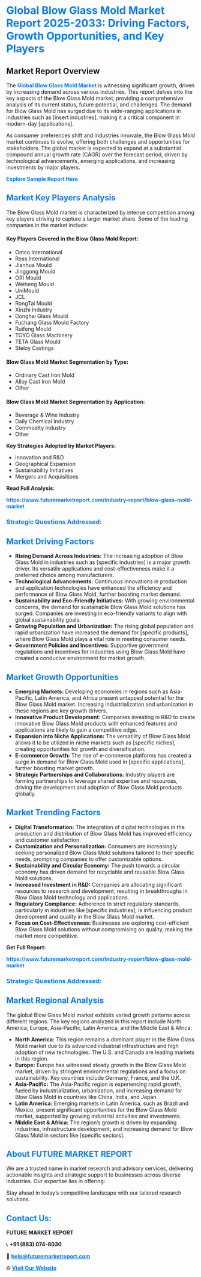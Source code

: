 <h1 style="color: #007BFF;">Global Blow Glass Mold Market Report 2025-2033: Driving Factors, Growth Opportunities, and Key Players</h1>

<section id="overview">
<h2>Market Report Overview</h2>
<p>The <a href="https://www.futuremarketreport.com/industry-report/blow-glass-mold-market" style="color: #007BFF; text-decoration: none;"><strong>Global Blow Glass Mold Market</strong></a> is witnessing significant growth, driven by increasing demand across various industries. This report delves into the key aspects of the Blow Glass Mold market, providing a comprehensive analysis of its current status, future potential, and challenges. The demand for Blow Glass Mold has surged due to its wide-ranging applications in industries such as [insert industries], making it a critical component in modern-day [applications].</p>
<p>As consumer preferences shift and industries innovate, the Blow Glass Mold market continues to evolve, offering both challenges and opportunities for stakeholders. The global market is expected to expand at a substantial compound annual growth rate (CAGR) over the forecast period, driven by technological advancements, emerging applications, and increasing investments by major players.</p>
</section>

<section id="overview">
<p><a href="https://www.futuremarketreport.com/request-sample/reportId=93199" style="color: #007BFF; text-decoration: none;"><strong>Explore Sample Report Here</strong></a></p>
</section>

<section id="key-players">
<h2 style="color: #007BFF;">Market Key Players Analysis</h2>
<p>The Blow Glass Mold market is characterized by intense competition among key players striving to capture a larger market share. Some of the leading companies in the market include:</p>
<h4>Key Players Covered in the Blow Glass Mold Report:</h4>
<ul><li>Omco International</li><li>Ross International</li><li>Jianhua Mould</li><li>Jinggong Mould</li><li>ORI Mould</li><li>Weiheng Mould</li><li>UniMould</li><li>JCL</li><li>RongTai Mould</li><li>Xinzhi Industry</li><li>Donghai Glass Mould</li><li>Fuchang Glass Mould Factory</li><li>Ruifeng Mould</li><li>TOYO Glass Machinery</li><li>TETA Glass Mould</li><li>Steloy Castings</li></ul>
<h4>Blow Glass Mold Market Segmentation by Type:</h4>
<ul><li>Ordinary Cast Iron Mold</li><li>Alloy Cast Iron Mold</li><li>Other</li></ul>

<h4>Blow Glass Mold Market Segmentation by Application:</h4>
<ul><li>Beverage &amp; Wine Industry</li><li>Daily Chemical Industry</li><li>Commodity Industry</li><li>Other</li></ul>
<p><strong>Key Strategies Adopted by Market Players:</strong></p>
<ul>
<li>Innovation and R&D</li>
<li>Geographical Expansion</li>
<li>Sustainability Initiatives</li>
<li>Mergers and Acquisitions</li>
</ul>
</section>

<section>
<p><strong>Read Full Analysis: </strong></p><a href="https://www.futuremarketreport.com/industry-report/blow-glass-mold-market" style="color: #007BFF; text-decoration: none;"><strong>https://www.futuremarketreport.com/industry-report/blow-glass-mold-market</strong></a>
<h3 style="color: #007BFF;">Strategic Questions Addressed:</h3>
</section>

<section id="driving-factors">
<h2 style="color: #007BFF;">Market Driving Factors</h2>
<ul>
<li><strong>Rising Demand Across Industries:</strong> The increasing adoption of Blow Glass Mold in industries such as [specific industries] is a major growth driver. Its versatile applications and cost-effectiveness make it a preferred choice among manufacturers.</li>
<li><strong>Technological Advancements:</strong> Continuous innovations in production and application technologies have enhanced the efficiency and performance of Blow Glass Mold, further boosting market demand.</li>
<li><strong>Sustainability and Eco-Friendly Initiatives:</strong> With growing environmental concerns, the demand for sustainable Blow Glass Mold solutions has surged. Companies are investing in eco-friendly variants to align with global sustainability goals.</li>
<li><strong>Growing Population and Urbanization:</strong> The rising global population and rapid urbanization have increased the demand for [specific products], where Blow Glass Mold plays a vital role in meeting consumer needs.</li>
<li><strong>Government Policies and Incentives:</strong> Supportive government regulations and incentives for industries using Blow Glass Mold have created a conducive environment for market growth.</li>
</ul>
</section>

<section id="growth-opportunities">
<h2 style="color: #007BFF;">Market Growth Opportunities</h2>
<ul>
<li><strong>Emerging Markets:</strong> Developing economies in regions such as Asia-Pacific, Latin America, and Africa present untapped potential for the Blow Glass Mold market. Increasing industrialization and urbanization in these regions are key growth drivers.</li>
<li><strong>Innovative Product Development:</strong> Companies investing in R&D to create innovative Blow Glass Mold products with enhanced features and applications are likely to gain a competitive edge.</li>
<li><strong>Expansion into Niche Applications:</strong> The versatility of Blow Glass Mold allows it to be utilized in niche markets such as [specific niches], creating opportunities for growth and diversification.</li>
<li><strong>E-commerce Growth:</strong> The rise of e-commerce platforms has created a surge in demand for Blow Glass Mold used in [specific applications], further boosting market growth.</li>
<li><strong>Strategic Partnerships and Collaborations:</strong> Industry players are forming partnerships to leverage shared expertise and resources, driving the development and adoption of Blow Glass Mold products globally.</li>
</ul>
</section>

<section id="trending-factors">
<h2 style="color: #007BFF;">Market Trending Factors</h2>
<ul>
<li><strong>Digital Transformation:</strong> The integration of digital technologies in the production and distribution of Blow Glass Mold has improved efficiency and customer satisfaction.</li>
<li><strong>Customization and Personalization:</strong> Consumers are increasingly seeking personalized Blow Glass Mold solutions tailored to their specific needs, prompting companies to offer customizable options.</li>
<li><strong>Sustainability and Circular Economy:</strong> The push towards a circular economy has driven demand for recyclable and reusable Blow Glass Mold solutions.</li>
<li><strong>Increased Investment in R&D:</strong> Companies are allocating significant resources to research and development, resulting in breakthroughs in Blow Glass Mold technology and applications.</li>
<li><strong>Regulatory Compliance:</strong> Adherence to strict regulatory standards, particularly in industries like [specific industries], is influencing product development and quality in the Blow Glass Mold market.</li>
<li><strong>Focus on Cost-Effectiveness:</strong> Businesses are exploring cost-efficient Blow Glass Mold solutions without compromising on quality, making the market more competitive.</li>
</ul>
</section>

<section>
<p><strong>Get Full Report: </strong></p><a href="https://www.futuremarketreport.com/industry-report/blow-glass-mold-market" style="color: #007BFF; text-decoration: none;"><strong>https://www.futuremarketreport.com/industry-report/blow-glass-mold-market</strong></a>
<h3 style="color: #007BFF;">Strategic Questions Addressed:</h3>
</section>


<section id="regional-analysis">
<h2 style="color: #007BFF;">Market Regional Analysis</h2>
<p>The global Blow Glass Mold market exhibits varied growth patterns across different regions. The key regions analyzed in this report include North America, Europe, Asia-Pacific, Latin America, and the Middle East & Africa:</p>
<ul>
<li><strong>North America:</strong> This region remains a dominant player in the Blow Glass Mold market due to its advanced industrial infrastructure and high adoption of new technologies. The U.S. and Canada are leading markets in this region.</li>
<li><strong>Europe:</strong> Europe has witnessed steady growth in the Blow Glass Mold market, driven by stringent environmental regulations and a focus on sustainability. Key countries include Germany, France, and the U.K.</li>
<li><strong>Asia-Pacific:</strong> The Asia-Pacific region is experiencing rapid growth, fueled by industrialization, urbanization, and increasing demand for Blow Glass Mold in countries like China, India, and Japan.</li>
<li><strong>Latin America:</strong> Emerging markets in Latin America, such as Brazil and Mexico, present significant opportunities for the Blow Glass Mold market, supported by growing industrial activities and investments.</li>
<li><strong>Middle East & Africa:</strong> The region’s growth is driven by expanding industries, infrastructure development, and increasing demand for Blow Glass Mold in sectors like [specific sectors].</li>
</ul>
</section>

<footer>
<h2 style="color: #007BFF;">About FUTURE MARKET REPORT</h2>
<p>We are a trusted name in market research and advisory services, delivering actionable insights and strategic support to businesses across diverse industries. Our expertise lies in offering:</p>

<p>Stay ahead in today’s competitive landscape with our tailored research solutions.</p>

<h2 style="color: #007BFF;">Contact Us:</h2>
<p><strong>FUTURE MARKET REPORT</strong></p>
<p>📞 <strong>+91 (883) 074-8030</strong></p>
<p>📧 <strong><a href="mailto:help@futuremarketreport.com" style="color: #007BFF;">help@futuremarketreport.com</a></strong></p>
<p>🌐 <strong><a href="https://www.futuremarketreport.com/" style="color: #007BFF;">Visit Our Website</a></strong></p>
</footer>